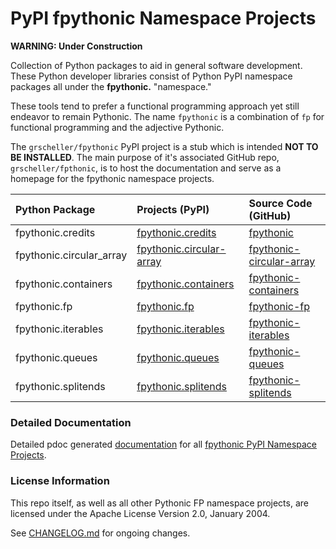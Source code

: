 # PyPI fpythonic Namespace Projects

**WARNING: Under Construction**

Collection of Python packages to aid in general software development.
These Python developer libraries consist of Python PyPI namespace
packages all under the **fpythonic.** "namespace."

These tools tend to prefer a functional programming approach yet
still endeavor to remain Pythonic. The name `fpythonic` is a combination
of `fp` for functional programming and the adjective Pythonic.

The `grscheller/fpythonic` PyPI project is a stub which is intended
**NOT TO BE INSTALLED**. The main purpose of it's associated GitHub
repo, `grscheller/fpthonic`, is to host the documentation and serve as
a homepage for the fpythonic namespace projects.

| Python Package | Projects (PyPI) | Source Code (GitHub) |
|:-------------- |:--------------- |:-------------------- |
| fpythonic.credits | [fpythonic.credits][10] | [fpythonic][20] |
| fpythonic.circular_array | [fpythonic.circular-array][11] | [fpythonic-circular-array][21] |
| fpythonic.containers | [fpythonic.containers][12] | [fpythonic-containers][22] |
| fpythonic.fp | [fpythonic.fp][13] | [fpythonic-fp][23] |
| fpythonic.iterables | [fpythonic.iterables][14] | [fpythonic-iterables][24] |
| fpythonic.queues | [fpythonic.queues][15] | [fpythonic-queues][25] |
| fpythonic.splitends | [fpythonic.splitends][16] | [fpythonic-splitends][26] |

### Detailed Documentation

Detailed pdoc generated [documentation][1] for 
all [fpythonic PyPI Namespace Projects][2].

### License Information

This repo itself, as well as all other Pythonic FP namespace projects,
are licensed under the Apache License Version 2.0, January 2004.

See [CHANGELOG.md](./CHANGELOG.md) for ongoing changes.

[1]: https://grscheller.github.io/fpythonic/
[2]: https://github.com/grscheller/fpythonic/blob/main/README.md
[10]: https://pypi.org/project/fpythonic.credits/
[11]: https://pypi.org/project/fpythonic.circular-array/
[12]: https://pypi.org/project/fpythonic.containers/
[13]: https://pypi.org/project/fpythonic.fp/
[14]: https://pypi.org/project/fpythonic.iterables/
[15]: https://pypi.org/project/fpythonic.queues/
[16]: https://pypi.org/project/fpythonic.splitends/
[20]: https://github.com/grscheller/fpythonic/
[21]: https://github.com/grscheller/fpythonic-circular-array/
[22]: https://github.com/grscheller/fpythonic-containers/
[23]: https://github.com/grscheller/fpythonic-fp/
[24]: https://github.com/grscheller/fpythonic-iterables/
[25]: https://github.com/grscheller/fpythonic-queues/
[26]: https://github.com/grscheller/fpythonic-splitends/
